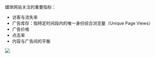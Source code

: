 媒体网站关注的重要指标：

- 访客与流失率
- 广告库存：指特定时间段内的唯一身份综合浏览量（Unique Page Views）
- 广告价格
- 点击率
- 内容与广告间的平衡

![](/assets/计算媒体网站的客户价值.png)